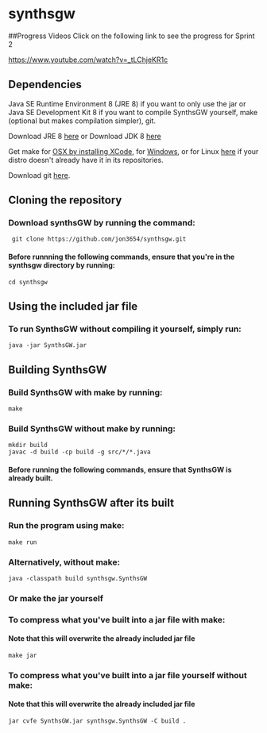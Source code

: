 # synthsgw
##Progress Videos
Click on the following link to see the progress for Sprint 2

https://www.youtube.com/watch?v=_tLChjeKR1c

## Dependencies
Java SE Runtime Environment 8 (JRE 8) if you want to only use the jar or Java SE Development Kit 8 if you want to compile SynthsGW yourself, make (optional but makes compilation simpler), git.

Download JRE 8 [here](http://www.oracle.com/technetwork/java/javase/downloads/jre8-downloads-2133155.html)
or 
Download JDK 8 [here](http://www.oracle.com/technetwork/java/javase/downloads/jdk8-downloads-2133151.html)

Get make for [OSX by installing XCode](https://developer.apple.com/xcode/), for [Windows](http://gnuwin32.sourceforge.net/packages/make.htm), or for Linux [here](https://ftp.gnu.org/gnu/make/) if your distro doesn't already have it in its repositories.

Download git [here](https://git-scm.com/downloads).

## Cloning the repository

### Download synthsGW by running the command:

```
 git clone https://github.com/jon3654/synthsgw.git
```
#### Before runnning the following commands, ensure that you're in the synthsgw directory by running:
```
cd synthsgw
```
## Using the included jar file
### To run SynthsGW without compiling it yourself, simply run:
```
java -jar SynthsGW.jar
```

## Building SynthsGW
### Build SynthsGW with make by running:
```
make
```
### Build SynthsGW without make by running:
```
mkdir build
javac -d build -cp build -g src/*/*.java
```
#### Before running the following commands, ensure that SynthsGW is already built.
## Running SynthsGW after its built
### Run the program using make:
  ```
make run
  ```

### Alternatively, without make:
```
java -classpath build synthsgw.SynthsGW
```
### Or make the jar yourself
### To compress what you've built into a jar file with make:
#### Note that this will overwrite the already included jar file
```
make jar
```
### To compress what you've built into a jar file yourself without make:
#### Note that this will overwrite the already included jar file
```
jar cvfe SynthsGW.jar synthsgw.SynthsGW -C build .
```
